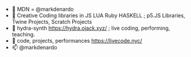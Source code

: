 
- 🌊 MDN = @markdenardo
- 👀 Creative Coding libraries in JS LUA Ruby HASKELL ; p5.JS Libraries, Twine Projects, Scratch Projects
- 🌱 hydra-synth https://hydra.ojack.xyz/ ; live coding, performing, teaching.
- 💞️ code, projects, performances https://livecode.nyc/
- 📫 @markdenardo 

<!---
markdenardo/markdenardo is a ✨ special ✨ repository because its `README.md` (this file) appears on your GitHub profile.
You can click the Preview link to take a look at your changes.
--->
